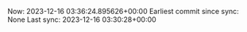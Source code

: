 Now: 2023-12-16 03:36:24.895626+00:00 Earliest commit since sync: None Last sync: 2023-12-16 03:30:28+00:00
